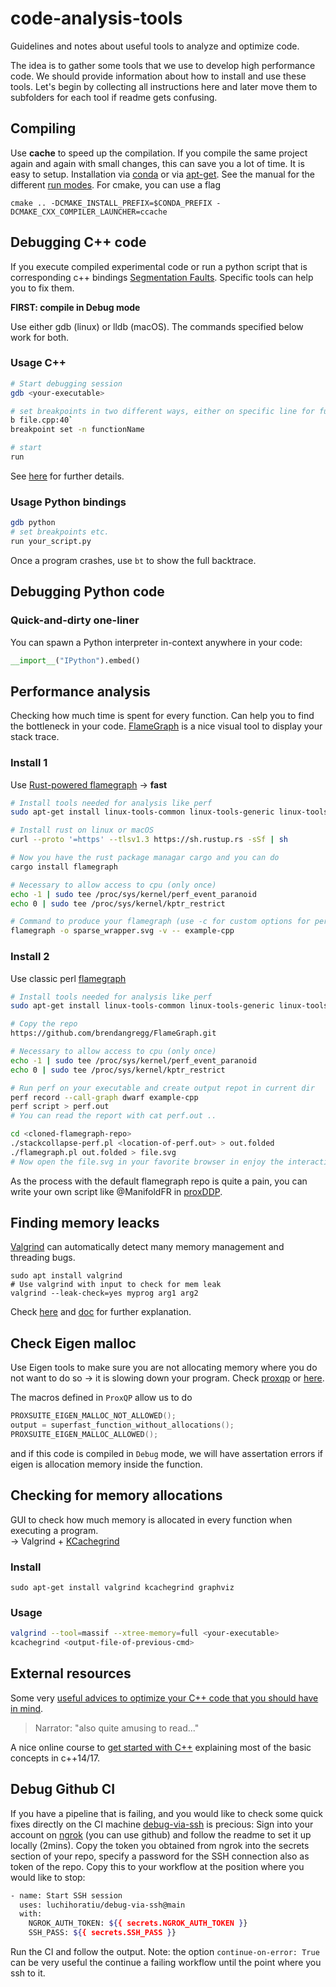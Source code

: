 # code-analysis-tools
Guidelines and notes about useful tools to analyze and optimize code.

The idea is to gather some tools that we use to develop high performance code. We should provide information about how to install and use these tools.
Let's begin by collecting all instructions here and later move them to subfolders for each tool if readme gets confusing.

## Compiling
Use **cache** to speed up the compilation. If you compile the same project again and again with small changes, this can save you a lot of time. It is easy to setup. Installation via [conda](https://anaconda.org/conda-forge/ccache) or via [apt-get](https://zoomadmin.com/HowToInstall/UbuntuPackage/ccache). See the manual for the different [run modes](https://manpages.ubuntu.com/manpages/jammy/man1/ccache.1.html). For cmake, you can use a flag
```
cmake .. -DCMAKE_INSTALL_PREFIX=$CONDA_PREFIX -DCMAKE_CXX_COMPILER_LAUNCHER=ccache
```

## Debugging C++ code
If you execute compiled experimental code or run a python script that is corresponding c++ bindings [Segmentation Faults](https://en.wikipedia.org/wiki/Segmentation_fault). Specific tools can help you to fix them.  

**FIRST: compile in Debug mode**  

Use either gdb (linux) or lldb (macOS). The commands specified below work for both. 
### Usage C++
```bash
# Start debugging session
gdb <your-executable>

# set breakpoints in two different ways, either on specific line for function
b file.cpp:40`
breakpoint set -n functionName

# start
run
```
See [here](https://web.stanford.edu/class/archive/cs/cs107/cs107.1194/resources/gdb) for further details.

### Usage Python bindings
```bash 
gdb python
# set breakpoints etc.
run your_script.py
```

Once a program crashes, use `bt` to show the full backtrace.

## Debugging Python code

### Quick-and-dirty one-liner

You can spawn a Python interpreter in-context anywhere in your code:

```python
__import__("IPython").embed()
```

## Performance analysis 
Checking how much time is spent for every function. Can help you to find the bottleneck in your code.
[FlameGraph](https://github.com/brendangregg/FlameGraph) is a nice visual tool to display your stack trace.

### Install 1
Use [Rust-powered flamegraph](https://github.com/flamegraph-rs/flamegraph) -> **fast**  

```bash
# Install tools needed for analysis like perf
sudo apt-get install linux-tools-common linux-tools-generic linux-tools-`uname -r`

# Install rust on linux or macOS
curl --proto '=https' --tlsv1.3 https://sh.rustup.rs -sSf | sh

# Now you have the rust package managar cargo and you can do
cargo install flamegraph

# Necessary to allow access to cpu (only once)
echo -1 | sudo tee /proc/sys/kernel/perf_event_paranoid
echo 0 | sudo tee /proc/sys/kernel/kptr_restrict

# Command to produce your flamegraph (use -c for custom options for perf)
flamegraph -o sparse_wrapper.svg -v -- example-cpp
```

### Install 2
Use classic perl [flamegraph](https://github.com/brendangregg/FlameGraph)

```bash
# Install tools needed for analysis like perf
sudo apt-get install linux-tools-common linux-tools-generic linux-tools-`uname -r`

# Copy the repo
https://github.com/brendangregg/FlameGraph.git

# Necessary to allow access to cpu (only once)
echo -1 | sudo tee /proc/sys/kernel/perf_event_paranoid
echo 0 | sudo tee /proc/sys/kernel/kptr_restrict

# Run perf on your executable and create output repot in current dir
perf record --call-graph dwarf example-cpp
perf script > perf.out
# You can read the report with cat perf.out ..

cd <cloned-flamegraph-repo>
./stackcollapse-perf.pl <location-of-perf.out> > out.folded
./flamegraph.pl out.folded > file.svg
# Now open the file.svg in your favorite browser in enjoy the interactive mode
```
As the process with the default flamegraph repo is quite a pain, you can write your own script like @ManifoldFR in [proxDDP](https://github.com/Simple-Robotics/proxddp/blob/wj/nnl-rollout/scripts/make_flamegraph.sh).

## Finding memory leacks
[Valgrind](https://valgrind.org/) can automatically detect many memory management and threading bugs.
```
sudo apt install valgrind
# Use valgrind with input to check for mem leak
valgrind --leak-check=yes myprog arg1 arg2
```
Check [here](https://stackoverflow.com/questions/5134891/how-do-i-use-valgrind-to-find-memory-leaks) and [doc](https://valgrind.org/docs/manual/quick-start.html) for further explanation.

## Check Eigen malloc 
Use Eigen tools to make sure you are not allocating memory where you do not want to do so -> it is slowing down your program. Check [proxqp](https://github.com/Simple-Robotics/proxsuite/blob/794607d4e35626fc4d5bb704f4f1796347412e71/include/proxsuite/fwd.hpp#L40) or [here](https://stackoverflow.com/questions/33664976/avoiding-eigens-memory-allocation).  

The macros defined in `ProxQP` allow us to do
```cpp
PROXSUITE_EIGEN_MALLOC_NOT_ALLOWED();
output = superfast_function_without_allocations();
PROXSUITE_EIGEN_MALLOC_ALLOWED();
```
and if this code is compiled in `Debug` mode, we will have assertation errors if eigen is allocation memory inside the function.

## Checking for memory allocations
GUI to check how much memory is allocated in every function when executing a program.  
-> Valgrind + [KCachegrind](https://github.com/KDE/kcachegrind)

### Install
`sudo apt-get install valgrind kcachegrind graphviz`
### Usage
```bash
valgrind --tool=massif --xtree-memory=full <your-executable>
kcachegrind <output-file-of-previous-cmd>
```

## External resources
Some very [useful advices to optimize your C++ code that you should have in mind](https://cpp-optimizations.netlify.app/).

> Narrator: "also quite amusing to read..."

A nice online course to [get started with C++](https://gitlab.inria.fr/formations/cpp/gettingstartedwithmoderncpp/tree/master) explaining most of the basic concepts in c++14/17.

## Debug Github CI
If you have a pipeline that is failing, and you would like to check some quick fixes directly on the CI machine [debug-via-ssh](https://github.com/marketplace/actions/debug-via-ssh) is precious:
Sign into your account on [ngrok](https://ngrok.com/) (you can use github) and follow the readme to set it up locally (2mins).
Copy the token you obtained from ngrok into the secrets section of your repo, specify a password for the SSH connection also as token of the repo. 
Copy this to your workflow at the position where you would like to stop:
```bash
- name: Start SSH session
  uses: luchihoratiu/debug-via-ssh@main
  with:
    NGROK_AUTH_TOKEN: ${{ secrets.NGROK_AUTH_TOKEN }}
    SSH_PASS: ${{ secrets.SSH_PASS }}
```
Run the CI and follow the output. Note: the option `continue-on-error: True` can be very useful the continue a failing workflow until the point where you ssh to it.
